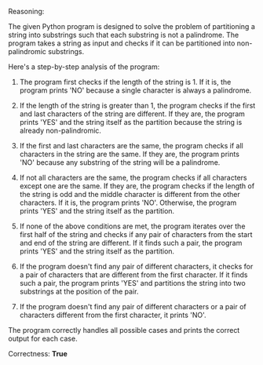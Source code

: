 Reasoning:

The given Python program is designed to solve the problem of partitioning a string into substrings such that each substring is not a palindrome. The program takes a string as input and checks if it can be partitioned into non-palindromic substrings.

Here's a step-by-step analysis of the program:

1. The program first checks if the length of the string is 1. If it is, the program prints 'NO' because a single character is always a palindrome.

2. If the length of the string is greater than 1, the program checks if the first and last characters of the string are different. If they are, the program prints 'YES' and the string itself as the partition because the string is already non-palindromic.

3. If the first and last characters are the same, the program checks if all characters in the string are the same. If they are, the program prints 'NO' because any substring of the string will be a palindrome.

4. If not all characters are the same, the program checks if all characters except one are the same. If they are, the program checks if the length of the string is odd and the middle character is different from the other characters. If it is, the program prints 'NO'. Otherwise, the program prints 'YES' and the string itself as the partition.

5. If none of the above conditions are met, the program iterates over the first half of the string and checks if any pair of characters from the start and end of the string are different. If it finds such a pair, the program prints 'YES' and the string itself as the partition.

6. If the program doesn't find any pair of different characters, it checks for a pair of characters that are different from the first character. If it finds such a pair, the program prints 'YES' and partitions the string into two substrings at the position of the pair.

7. If the program doesn't find any pair of different characters or a pair of characters different from the first character, it prints 'NO'.

The program correctly handles all possible cases and prints the correct output for each case.

Correctness: **True**